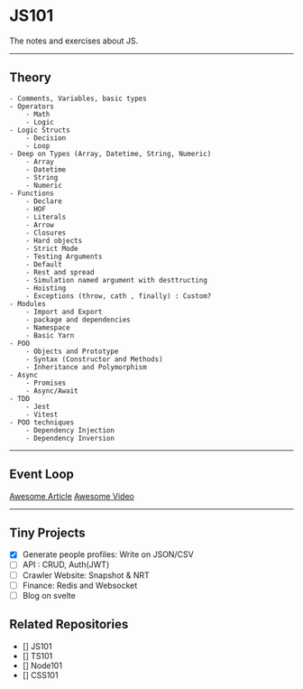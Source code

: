 # JS101

The notes and exercises about JS.


----
## Theory

```
- Comments, Variables, basic types
- Operators
    - Math 
    - Logic
- Logic Structs
    - Decision
    - Loop
- Deep on Types (Array, Datetime, String, Numeric)
    - Array
    - Datetime
    - String
    - Numeric
- Functions
    - Declare
    - HOF
    - Literals
    - Arrow
    - Closures
    - Hard objects
    - Strict Mode
    - Testing Arguments
    - Default
    - Rest and spread
    - Simulation named argument with desttructing
    - Hoisting
    - Exceptions (throw, cath , finally) : Custom?
- Modules
    - Import and Export
    - package and dependencies
    - Namespace
    - Basic Yarn
- POO
    - Objects and Prototype
    - Syntax (Constructor and Methods)
    - Inheritance and Polymorphism
- Async
    - Promises
    - Async/Await
- TDD
    - Jest
    - Vitest
- POO techniques
    - Dependency Injection
    - Dependency Inversion

```

----
## Event Loop

[Awesome Article](https://dev.to/lydiahallie/javascript-visualized-event-loop-3dif)
[Awesome Video](https://www.youtube.com/watch?v=cCOL7MC4Pl0)

----
## Tiny Projects

- [x] Generate people profiles: Write on JSON/CSV
- [ ] API : CRUD, Auth(JWT)
- [ ] Crawler Website: Snapshot & NRT
- [ ] Finance: Redis and Websocket
- [ ] Blog on svelte

## Related Repositories

- [] JS101
- [] TS101
- [] Node101
- [] CSS101
